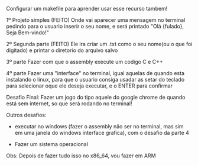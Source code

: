 Configurar um makefile para aprender usar esse recurso tambem!

1º Projeto simples (FEITO)
Onde vai aparecer uma mensagem no terminal pedindo para o usuario inserir o seu nome, e será printado "Olá {fulado}, Seja Bem-vindo!"

2º Segunda parte (FEITO)
Ele ira criar um .txt como o seu nome(ou o que foi digitado) e printar o diretorio do arquivo salvo

3º parte
Fazer com que o assembly execute um codigo C e C++

4º parte 
Fazer uma "interface" no terminal, igual aquelas de quando esta instalando o linux, para que o usuario consiga usadar as setar do teclado para selecionar oque ele deseja executar, e o ENTER para confirmar 


Desafio Final:
Fazer um jogo do tipo aquele do google chrome de quando está sem internet, so que será rodando no terminal!


Outros desafios:
- executar no windows (fazer o assembly não ser no terminal, mas sim em uma janela do windows interface grafica), com o desafio da parte 4

- Fazer um sistema operacional 


Obs: Depois de fazer tudo isso no x86_64, vou fazer em ARM